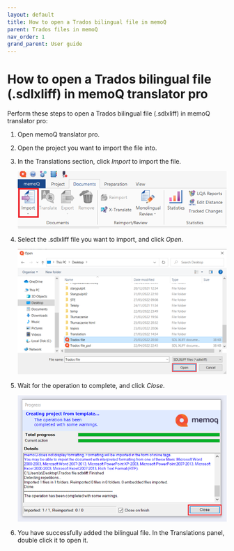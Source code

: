```yaml
---
layout: default
title: How to open a Trados bilingual file in memoQ
parent: Trados files in memoQ
nav_order: 1
grand_parent: User guide
---
```


# How to open a Trados bilingual file (.sdlxliff) in memoQ translator pro

Perform these steps to open a Trados bilingual file (.sdlxliff) in memoQ translator pro:

1.	Open memoQ translator pro.
2.	Open the project you want to import the file into.
3.  In the Translations section, click *Import* to import the file.

    ![](../../../assets/images/Picture40.png)

4.	Select the .sdlxliff file you want to import, and click *Open*.

    ![](../../../assets/images/Picture41.png)

5.	Wait for the operation to complete, and click *Close*.

    ![](../../../assets/images/Picture4.png)

6.	You have successfully added the bilingual file. In the Translations panel, double click it to open it.